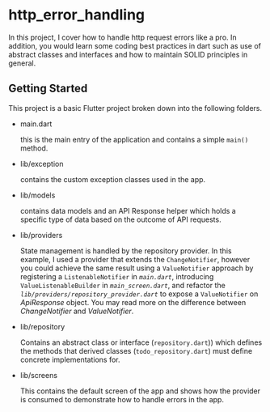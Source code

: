# http_error_handling

In this project, I cover how to handle http request errors like a pro. In addition, you would learn some coding best practices in dart such as use of abstract classes and interfaces and how to maintain SOLID principles in general. 

## Getting Started

This project is a basic Flutter project broken down into the following folders.

- main.dart

    this is the main entry of the application and contains a simple `main()` method.

- lib/exception

    contains the custom exception classes used in the app.

- lib/models

    contains data models and an API Response helper which holds a specific type of data based on the outcome of API requests.

- lib/providers

    State management is handled by the repository provider. In this example, I used a provider that extends the `ChangeNotifier`, however you could achieve the same result using a `ValueNotifier` approach by registering a `ListenableNotifier` in _`main.dart`_, introducing `ValueListenableBuilder` in _`main_screen.dart`_, and refactor the _`lib/providers/repository_provider.dart`_ to expose a `ValueNotifier` on _ApiResponse_ object. You may read more on the difference between _ChangeNotifier_ and _ValueNotifier_.

- lib/repository

    Contains an abstract class or interface (`repository.dart`)) which defines the methods that derived classes (`todo_repository.dart`) must define concrete implementations for.

- lib/screens

    This contains the default screen of the app and shows how the provider is consumed to demonstrate how to handle errors in the app.
